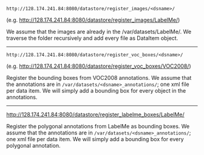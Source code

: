 `http://128.174.241.84:8080/datastore/register_images/<dsname>/`

(e.g. http://128.174.241.84:8080/datastore/register_images/LabelMe/)

We assume that the images are already in the /var/datasets/LabelMe/. We traverse the folder recursively and add every file as DataItem object.


---


`http://128.174.241.84:8080/datastore/register_voc_boxes/<dsname>/`

(e.g. http://128.174.241.84:8080/datastore/register_voc_boxes/VOC2008/)

Register the bounding boxes from VOC2008 annotations.
We assume that the annotations are in `/var/datasets/<dsname>_annotations/`; one xml file per data item. We will simply add a bounding box for every object in the annotations.


---


http://128.174.241.84:8080/datastore/register_labelme_boxes/LabelMe/

Register the polygonal annotations from LabelMe as bounding boxes.
We assume that the annotations are in `/var/datasets/<dsname>_annotations/`; one xml file per data item. We will simply add a bounding box for every polygonal annotation.